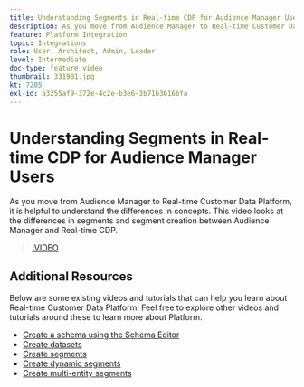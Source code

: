 ```yaml
---
title: Understanding Segments in Real-time CDP for Audience Manager Users
description: As you move from Audience Manager to Real-time Customer Data Platform, it is helpful to understand the differences in concepts. This video looks at the differences in segments and segment creation between Audience Manager and Real-time CDP.
feature: Platform Integration
topic: Integrations
role: User, Architect, Admin, Leader
level: Intermediate
doc-type: feature video
thumbnail: 331901.jpg
kt: 7205
exl-id: a3255af9-372e-4c2e-b3e6-3b71b3616bfa
---
```

# Understanding Segments in Real-time CDP for Audience Manager Users

As you move from Audience Manager to Real-time Customer Data Platform, it is helpful to understand the differences in concepts. This video looks at the differences in segments and segment creation between Audience Manager and Real-time CDP.

>[!VIDEO](https://video.tv.adobe.com/v/331901/?quality=12&learn=on)

## Additional Resources

Below are some existing videos and tutorials that can help you learn about Real-time Customer Data Platform. Feel free to explore other videos and tutorials around these to learn more about Platform.

* [Create a schema using the Schema Editor](https://experienceleague.adobe.com/docs/experience-platform/xdm/tutorials/create-schema-ui.html?lang=en#getting-started)
* [Create datasets](https://experienceleague.adobe.com/docs/platform-learn/getting-started-for-data-architects-and-data-engineers/create-datasets.html?lang=en#permissions-required)
* [Create segments](https://experienceleague.adobe.com/docs/platform-learn/tutorials/segments/create-segments.html?lang=en#segments)
* [Create dynamic segments](https://experienceleague.adobe.com/docs/platform-learn/tutorials/segments/create-dynamic-segments.html?lang=en#segments)
* [Create multi-entity segments](https://experienceleague.adobe.com/docs/platform-learn/tutorials/segments/create-multi-entity-segments.html?lang=en#segments)
